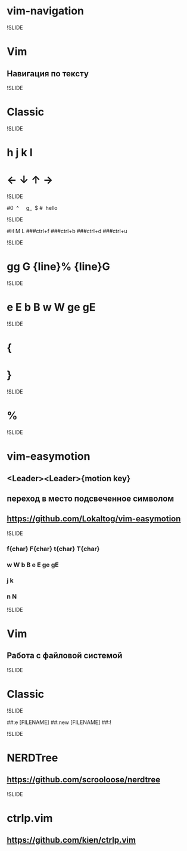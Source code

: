 # vim-navigation

!SLIDE

# Vim

## Навигация по тексту

!SLIDE

# Classic

!SLIDE

# h j k l
# &larr; &darr; &uarr; &rarr;

!SLIDE

#0&nbsp;&nbsp;^&nbsp;&nbsp;&nbsp;&nbsp;&nbsp;g_ &nbsp;$
#&nbsp;&nbsp;hello&nbsp;&nbsp;       

!SLIDE

#H M L
###ctrl+f
###ctrl+b
###ctrl+d
###ctrl+u

!SLIDE

# gg G {line}% {line}G

!SLIDE

# e E b B w W ge gE

!SLIDE

# {
# }

!SLIDE

# %

!SLIDE

# vim-easymotion
## &lt;Leader&gt;&lt;Leader&gt;{motion key}
## переход в место подсвеченное символом
## https://github.com/Lokaltog/vim-easymotion

!SLIDE

### f{char} F{char} t{char} T{char}
### w W b B e E ge gE
### j k
### n N

!SLIDE

# Vim

## Работа с файловой системой

!SLIDE

# Classic

!SLIDE

##:e [FILENAME]
##:new [FILENAME]
##:!

!SLIDE

# NERDTree
## https://github.com/scrooloose/nerdtree

!SLIDE

# ctrlp.vim
## https://github.com/kien/ctrlp.vim
